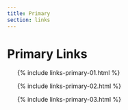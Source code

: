 ```yaml
---
title: Primary
section: links
---
```

Primary Links
=============

<ul>
{% include links-primary-01.html %}
</ul>

<ul>
{% include links-primary-02.html %}
</ul>

<ul>
{% include links-primary-03.html %}
</ul>

